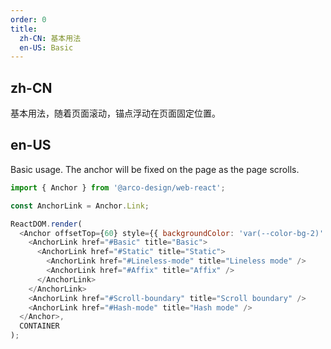 ```yaml
---
order: 0
title:
  zh-CN: 基本用法
  en-US: Basic
---
```


## zh-CN

基本用法，随着页面滚动，锚点浮动在页面固定位置。

## en-US

Basic usage. The anchor will be fixed on the page as the page scrolls.

```js
import { Anchor } from '@arco-design/web-react';

const AnchorLink = Anchor.Link;

ReactDOM.render(
  <Anchor offsetTop={60} style={{ backgroundColor: 'var(--color-bg-2)' }}>
    <AnchorLink href="#Basic" title="Basic">
      <AnchorLink href="#Static" title="Static">
        <AnchorLink href="#Lineless-mode" title="Lineless mode" />
        <AnchorLink href="#Affix" title="Affix" />
      </AnchorLink>
    </AnchorLink>
    <AnchorLink href="#Scroll-boundary" title="Scroll boundary" />
    <AnchorLink href="#Hash-mode" title="Hash mode" />
  </Anchor>,
  CONTAINER
);
```
